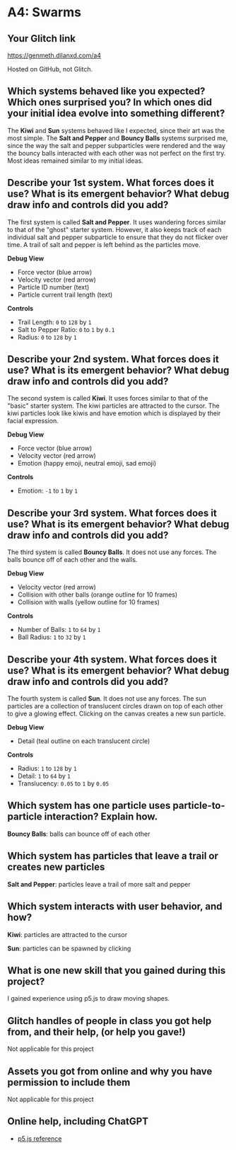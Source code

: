 # A4: Swarms

## Your Glitch link

https://genmeth.dilanxd.com/a4

Hosted on GitHub, not Glitch.

## Which systems behaved like you expected? Which ones surprised you? In which ones did your initial idea evolve into something different?

The **Kiwi** and **Sun** systems behaved like I expected, since their art was the most simple. The **Salt and Pepper** and **Bouncy Balls** systems surprised me, since the way the salt and pepper subparticles were rendered and the way the bouncy balls interacted with each other was not perfect on the first try. Most ideas remained similar to my initial ideas.

## Describe your 1st system. What forces does it use? What is its emergent behavior? What debug draw info and controls did you add?

The first system is called **Salt and Pepper**. It uses wandering forces similar to that of the "ghost" starter system. However, it also keeps track of each individual salt and pepper subparticle to ensure that they do not flicker over time. A trail of salt and pepper is left behind as the particles move.

**Debug View**

- Force vector (blue arrow)
- Velocity vector (red arrow)
- Particle ID number (text)
- Particle current trail length (text)

**Controls**

- Trail Length: `0` to `128` by `1`
- Salt to Pepper Ratio: `0` to `1` by `0.1`
- Radius: `0` to `128` by `1`

## Describe your 2nd system. What forces does it use? What is its emergent behavior? What debug draw info and controls did you add?

The second system is called **Kiwi**. It uses forces similar to that of the "basic" starter system. The kiwi particles are attracted to the cursor. The kiwi particles look like kiwis and have emotion which is displayed by their facial expression.

**Debug View**

- Force vector (blue arrow)
- Velocity vector (red arrow)
- Emotion (happy emoji, neutral emoji, sad emoji)

**Controls**

- Emotion: `-1` to `1` by `1`

## Describe your 3rd system. What forces does it use? What is its emergent behavior? What debug draw info and controls did you add?

The third system is called **Bouncy Balls**. It does not use any forces. The balls bounce off of each other and the walls.

**Debug View**

- Velocity vector (red arrow)
- Collision with other balls (orange outline for 10 frames)
- Collision with walls (yellow outline for 10 frames)

**Controls**

- Number of Balls: `1` to `64` by `1`
- Ball Radius: `1` to `32` by `1`

## Describe your 4th system. What forces does it use? What is its emergent behavior? What debug draw info and controls did you add?

The fourth system is called **Sun**. It does not use any forces. The sun particles are a collection of translucent circles drawn on top of each other to give a glowing effect. Clicking on the canvas creates a new sun particle.

**Debug View**

- Detail (teal outline on each translucent circle)

**Controls**

- Radius: `1` to `128` by `1`
- Detail: `1` to `64` by `1`
- Translucency: `0.05` to `1` by `0.05`

## Which system has one particle uses particle-to-particle interaction? Explain how.

**Bouncy Balls**: balls can bounce off of each other

## Which system has particles that leave a trail or creates new particles

**Salt and Pepper**: particles leave a trail of more salt and pepper

## Which system interacts with user behavior, and how?

**Kiwi**: particles are attracted to the cursor

**Sun**: particles can be spawned by clicking

## What is one new skill that you gained during this project?

I gained experience using p5.js to draw moving shapes.

## Glitch handles of people in class you got help from, and their help, (or help you gave!)

Not applicable for this project

## Assets you got from online and why you have permission to include them

Not applicable for this project

## Online help, including ChatGPT

- [p5.js reference](https://p5js.org/reference/)
